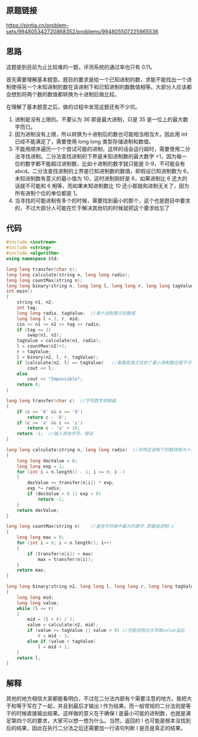 ## 原题链接

https://pintia.cn/problem-sets/994805342720868352/problems/994805507225665536

## 思路

这题是到目前为止比较难的一题，评测系统的通过率也只有 0.11。

首先需要理解基本题意。题目的要求是给一个已知进制的数，求能不能找出一个进制使得另一个未知进制的数在该进制下和已知进制的数数值相等。大部分人应该都会想到将两个数的数值都转换为十进制后做比较。

在理解了基本题意之后，做的过程中发现这题还有不少坑。

1. 进制是没有上限的。不要认为 36 即是最大进制，只是 35 是一位上的最大数字而已。
2. 因为进制没有上限，所以转换为十进制后的数也可能相当相当大，因此用 int 已经不能满足了，需要使用 long long 类型存储进制和数值。
3. 不能用顺序遍历一个个尝试可能的进制，这样的话会运行超时，需要使用二分法寻找进制。二分法查找进制的下界是未知进制数的最大数字 +1，因为每一位的数字都不能超过进制数，比如十进制的数字就只能是 0-9，不可能会有 abcd。二分法查找进制的上界是已知进制数的数值，即假设已知进制数为 6，未知进制数有意义的最小值为 10，这时进制刚好是 6，如果进制比 6 还大的话就不可能和 6 相等，而如果未知进制数比 10 还小那就和进制无关了，因为所有进制个位的单位都是 1。
4. 当寻找的可能进制有多个的时候，需要找到最小的那个，这个也是题目中要求的，不过大部分人可能在忙于解决其他坑的时候就把这个要求给忘了

## 代码

```cpp
#include <iostream>
#include <string>
#include <algorithm>
using namespace std;

long long transfer(char c);
long long calculate(string n, long long radix);
long long countMax(string n);
long long binary(string n, long long l, long long r, long long tagValue);
int main()
{
	string n1, n2;
	int tag;
	long long radix, tagValue;	//用十进制表示的数值
	long long l = 2, r, mid;
	cin >> n1 >> n2 >> tag >> radix;
	if (tag == 2)
		swap(n1, n2);
	tagValue = calculate(n1, radix);
	l = countMax(n2)+1;
	r = tagValue;
	l = binary(n2, l, r, tagValue);
	if (calculate(n2, l) == tagValue)	//看看是真正找到了最小进制数还是不可能
		cout << l;
	else
		cout << "Impossible";
	return 0;
}

long long transfer(char c)	//字符数字转换器
{
	if (c >= '0' && c <= '9')
		return c - '0';
	if (c >= 'a' && c <= 'z')
		return c - 'a' + 10;
	return -1;	//输入其他字符，错误
}

long long calculate(string n, long long radix)	//将特定进制下的数转换为十进制的数值
{
	long long decValue = 0;
	long long exp = 1;
	for (int i = n.length() - 1; i >= 0; i--)
	{
		decValue += transfer(n[i]) * exp;
		exp *= radix;
		if (decValue < 0 || exp < 0)
			return -1;
	}
	return decValue;
}

long long countMax(string n)	//查找字符串中最大的数字,即最低进制-1
{
	long long max = 0;
	for (int i = 0; i < n.length(); i++)
	{
		if (transfer(n[i]) > max)
			max = transfer(n[i]);
	}
	return max;
}

long long binary(string n2, long long l, long long r, long long tagValue)	//二分法比较
{
	long long mid;
	long long value;
	while (l <= r)
	{
		mid = (l + r) / 2;
		value = calculate(n2, mid);
		if (value >= tagValue || value < 0)	//可能进制过大导致value溢出
			r = mid - 1;
		else if (value < tagValue)	
			l = mid + 1;
	}
	return l;
}
```

## 解释

其他的地方相信大家都能看明白，不过在二分法内部有个需要注意的地方。我把大于和等于写在了一起，并且到最后才输出 l 作为结果。而一般常规的二分法则是等于的时候直接输出结果。这样做的意义在于确保 l 是最小可能的进制数，也就是满足第四个坑的要求，大家可以想一想为什么。当然，返回的 l 也可能是根本没找到后的结果，因此在执行二分法之后还需要加一行语句判断 l 是否是真正的结果。